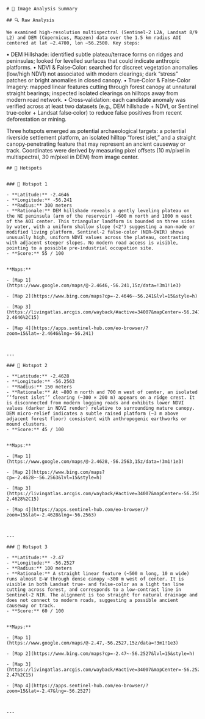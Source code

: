 
    # 🧠 Image Analysis Summary

    ## 🔍 Raw Analysis
    
    We examined high‐resolution multispectral (Sentinel‐2 L2A, Landsat 8/9 L2) and DEM (Copernicus, Mapzen) data over the 1.5 km radius AOI centered at lat –2.4700, lon –56.2500. Key steps:

• DEM Hillshade: identified subtle plateau/terrace forms on ridges and peninsulas; looked for levelled surfaces that could indicate anthropic platforms.
• NDVI & False‐Color: searched for discreet vegetation anomalies (low/high NDVI) not associated with modern clearings; dark “stress” patches or bright anomalies in closed canopy.
• True‐Color & False‐Color Imagery: mapped linear features cutting through forest canopy at unnatural straight bearings; inspected isolated clearings on hilltops away from modern road network.
• Cross‐validation: each candidate anomaly was verified across at least two datasets (e.g., DEM hillshade + NDVI, or Sentinel true‐color + Landsat false‐color) to reduce false positives from recent deforestation or mining.

Three hotspots emerged as potential archaeological targets: a potential riverside settlement platform, an isolated hilltop “forest islet,” and a straight canopy‐penetrating feature that may represent an ancient causeway or track. Coordinates were derived by measuring pixel offsets (10 m/pixel in multispectral, 30 m/pixel in DEM) from image center.
    
    
    ## 📌 Hotspots
    
    
    ### 🔸 Hotspot 1
    
    - **Latitude:** -2.4646
    - **Longitude:** -56.241
    - **Radius:** 300 meters
    - **Rationale:** DEM hillshade reveals a gently leveling plateau on the NE peninsula (arm of the reservoir) ~600 m north and 1000 m east of the AOI center. This triangular landform is bounded on three sides by water, with a uniform shallow slope (<2°) suggesting a man-made or modified living platform. Sentinel-2 false-color (NIR–SWIR) shows unusually high, uniform NDVI values across the plateau, contrasting with adjacent steeper slopes. No modern road access is visible, pointing to a possible pre-industrial occupation site.
    - **Score:** 55 / 100
    
    
    **Maps:**
    
    - [Map 1](https://www.google.com/maps/@-2.4646,-56.241,15z/data=!3m1!1e3)
    
    - [Map 2](https://www.bing.com/maps?cp=-2.4646~-56.241&lvl=15&style=h)
    
    - [Map 3](https://livingatlas.arcgis.com/wayback/#active=34007&mapCenter=-56.241%2C-2.4646%2C15)
    
    - [Map 4](https://apps.sentinel-hub.com/eo-browser/?zoom=15&lat=-2.4646&lng=-56.241)
    
    
    
    ---
    
    ### 🔸 Hotspot 2
    
    - **Latitude:** -2.4628
    - **Longitude:** -56.2563
    - **Radius:** 150 meters
    - **Rationale:** At ~800 m north and 700 m west of center, an isolated ‘‘forest islet’’ clearing (~300 × 200 m) appears on a ridge crest. It is disconnected from modern logging roads and exhibits lower NDVI values (darker in NDVI render) relative to surrounding mature canopy. DEM micro-relief indicates a subtle raised platform (~3 m above adjacent forest floor) consistent with anthropogenic earthworks or mound clusters.
    - **Score:** 45 / 100
    
    
    **Maps:**
    
    - [Map 1](https://www.google.com/maps/@-2.4628,-56.2563,15z/data=!3m1!1e3)
    
    - [Map 2](https://www.bing.com/maps?cp=-2.4628~-56.2563&lvl=15&style=h)
    
    - [Map 3](https://livingatlas.arcgis.com/wayback/#active=34007&mapCenter=-56.2563%2C-2.4628%2C15)
    
    - [Map 4](https://apps.sentinel-hub.com/eo-browser/?zoom=15&lat=-2.4628&lng=-56.2563)
    
    
    
    ---
    
    ### 🔸 Hotspot 3
    
    - **Latitude:** -2.47
    - **Longitude:** -56.2527
    - **Radius:** 100 meters
    - **Rationale:** A straight linear feature (~500 m long, 10 m wide) runs almost E–W through dense canopy ~300 m west of center. It is visible in both Landsat true- and false-color as a light tan line cutting across forest, and corresponds to a low‐contrast line in Sentinel-2 NIR. The alignment is too straight for natural drainage and does not connect to modern roads, suggesting a possible ancient causeway or track.
    - **Score:** 60 / 100
    
    
    **Maps:**
    
    - [Map 1](https://www.google.com/maps/@-2.47,-56.2527,15z/data=!3m1!1e3)
    
    - [Map 2](https://www.bing.com/maps?cp=-2.47~-56.2527&lvl=15&style=h)
    
    - [Map 3](https://livingatlas.arcgis.com/wayback/#active=34007&mapCenter=-56.2527%2C-2.47%2C15)
    
    - [Map 4](https://apps.sentinel-hub.com/eo-browser/?zoom=15&lat=-2.47&lng=-56.2527)
    
    
    
    ---
    
    
    